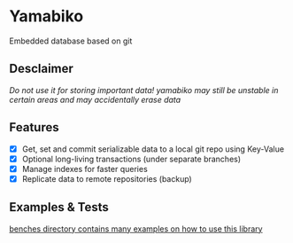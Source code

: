 # Yamabiko

Embedded database based on git

## Desclaimer

*Do not use it for storing important data! yamabiko may still be unstable in certain areas and may accidentally erase data*

## Features

- [x] Get, set and commit serializable data to a local git repo using Key-Value
- [x] Optional long-living transactions (under separate branches)
- [x] Manage indexes for faster queries
- [x] Replicate data to remote repositories (backup)

## Examples & Tests

[benches directory contains many examples on how to use this library](./benches/)

